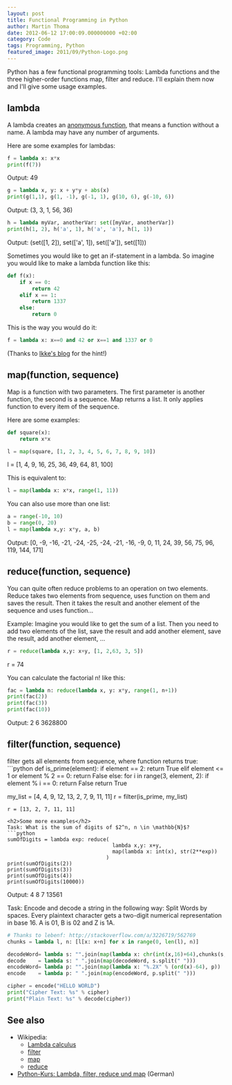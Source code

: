 ```yaml
---
layout: post
title: Functional Programming in Python
author: Martin Thoma
date: 2012-06-12 17:00:09.000000000 +02:00
category: Code
tags: Programming, Python
featured_image: 2011/09/Python-Logo.png
---
```

Python has a few functional programming tools: Lambda functions and the three higher-order functions map, filter and reduce. I'll explain them now and I'll give some usage examples.

<h2>lambda</h2>
A lambda creates an <a href="http://en.wikipedia.org/wiki/Anonymous_function">anonymous function</a>, that means a function without a name. A lambda may have any number of arguments.

Here are some examples for lambdas:
```python
f = lambda x: x*x
print(f(7))
```
Output: 49

```python
g = lambda x, y: x + y*y + abs(x)
print(g(1,1), g(1, -1), g(-1, 1), g(10, 6), g(-10, 6))
```
Output: (3, 3, 1, 56, 36)

```python
h = lambda myVar, anotherVar: set([myVar, anotherVar])
print(h(1, 2), h('a', 1), h('a', 'a'), h(1, 1))
```
Output: (set([1, 2]), set(['a', 1]), set(['a']), set([1]))

Sometimes you would like to get an if-statement in a lambda.
So imagine you would like to make a lambda function like this:
```python
def f(x):
    if x == 0:
        return 42
    elif x == 1:
        return 1337
    else:
        return 0
```

This is the way you would do it:
```python
f = lambda x: x==0 and 42 or x==1 and 1337 or 0
```

(Thanks to <a href="http://eikke.com/python-ifelse-in-lambda/">Ikke's blog</a> for the hint!)

<h2>map(function, sequence)</h2>
Map is a function with two parameters. The first parameter is another function, the second is a sequence. Map returns a list. It only applies function to every item of the sequence.

Here are some examples:
```python
def square(x):
    return x*x

l = map(square, [1, 2, 3, 4, 5, 6, 7, 8, 9, 10])
```
l = [1, 4, 9, 16, 25, 36, 49, 64, 81, 100]

This is equivalent to:
```python
l = map(lambda x: x*x, range(1, 11))
```

You can also use more than one list:
```python
a = range(-10, 10)
b = range(0, 20)
l = map(lambda x,y: x*y, a, b)
```
Output: [0, -9, -16, -21, -24, -25, -24, -21, -16, -9, 0, 11, 24, 39, 56, 75, 96, 119, 144, 171]

<h2>reduce(function, sequence)</h2>
You can quite often reduce problems to an operation on two elements. Reduce takes two elements from sequence, uses function on them and saves the result. Then it takes the result and another element of the sequence and uses function...

Example: Imagine you would like to get the sum of a list. Then you need to add two elements of the list, save the result and add another element, save the result, add another element, ...
```python
r = reduce(lambda x,y: x+y, [1, 2,63, 3, 5])
```
r = 74

You can calculate the factorial n! like this:
```python
fac = lambda n: reduce(lambda x, y: x*y, range(1, n+1))
print(fac(2))
print(fac(3))
print(fac(10))
```
Output: 2
6
3628800

<h2>filter(function, sequence)</h2>
filter gets all elements from sequence, where function returns true:
```python
def is_prime(element):
    if element == 2:
        return True
    elif element <= 1 or element % 2 == 0:
        return False
    else:
        for i in range(3, element, 2):
            if element % i == 0:
                return False
    return True

my_list = [4, 4, 9, 12, 13, 2, 7, 9, 11, 11]
r = filter(is_prime, my_list)
```
r = [13, 2, 7, 11, 11]

<h2>Some more examples</h2>
Task: What is the sum of digits of $2^n, n \in \mathbb{N}$?
```python
sumOfDigits = lambda exp: reduce(
                                  lambda x,y: x+y,
                                  map(lambda x: int(x), str(2**exp))
                                )
print(sumOfDigits(2))
print(sumOfDigits(3))
print(sumOfDigits(4))
print(sumOfDigits(10000))
```
Output: 4
8
7
13561

Task: Encode and decode a string in the following way: Split Words by spaces. Every plaintext character gets a two-digit numerical representation in base 16. A is 01, B is 02 and Z is 1A.
```python
# Thanks to lebenf: http://stackoverflow.com/a/3226719/562769
chunks = lambda l, n: [l[x: x+n] for x in range(0, len(l), n)]

decodeWord= lambda s: "".join(map(lambda x: chr(int(x,16)+64),chunks(s,2)))
decode    = lambda s: " ".join(map(decodeWord, s.split(" ")))
encodeWord= lambda p: "".join(map(lambda x: "%.2X" % (ord(x)-64), p))
encode    = lambda p: " ".join(map(encodeWord, p.split(" ")))

cipher = encode("HELLO WORLD")
print("Cipher Text: %s" % cipher)
print("Plain Text: %s" % decode(cipher))
```

<h2>See also</h2>
<ul>
  <li>Wikipedia:
    <ul>
      <li><a href="http://en.wikipedia.org/wiki/Lambda_calculus">Lambda calculus</a></li>
      <li><a href="http://en.wikipedia.org/wiki/Filter_(higher-order_function)">filter</a></li>
      <li><a href="http://en.wikipedia.org/wiki/Map_(higher-order_function)">map</a></li>
      <li><a href="http://en.wikipedia.org/wiki/Reduce_(higher-order_function)">reduce</a></li>
    </ul>
  </li>
  <li><a href="http://www.python-kurs.eu/lambda.php">Python-Kurs: Lambda, filter, reduce und map</a> (German)</li>
</ul>
